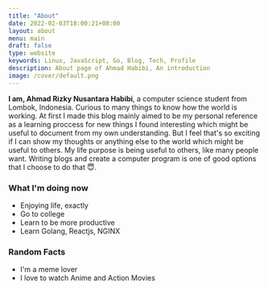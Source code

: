 ```yaml
---
title: "About"
date: 2022-02-03T18:00:21+08:00
layout: about
menu: main
draft: false
type: website
keywords: Linux, JavaScript, Go, Blog, Tech, Profile
description: About page of Ahmad Habibi, An introduction
image: /cover/default.png
---
```


**I am, Ahmad Rizky Nusantara Habibi**, a computer science student from Lombok, Indonesia. Curious to many things to know how the world is working. At first I made this blog mainly aimed to be my personal reference as a learning proccess for new things I found interesting which might be useful to document from my own understanding. But I feel that's so exciting if I can show my thoughts or anything else to the world which might be useful to others. My life purpose is being useful to others, like many people want. Writing blogs and create a computer program is one of good options that I choose to do that 😇.

### What I'm doing now

-   Enjoying life, exactly
-   Go to college
-   Learn to be more productive
-   Learn Golang, Reactjs, NGINX

### Random Facts

-   I'm a meme lover
-   I love to watch Anime and Action Movies
